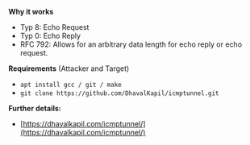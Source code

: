 **Why it works**
- Typ 8: Echo Request
- Typ 0: Echo Reply
- RFC 792: Allows for an arbitrary data length for echo reply or echo request.

**Requirements** (Attacker and Target)
- `apt install gcc / git / make`
- `git clone https://github.com/DhavalKapil/icmptunnel.git`

**Further details:**
- [https://dhavalkapil.com/icmptunnel/](https://dhavalkapil.com/icmptunnel/)
